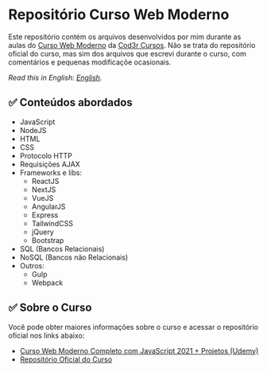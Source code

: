 # Repositório Curso Web Moderno
Este repositório contém os arquivos desenvolvidos por mim durante as aulas do [Curso Web Moderno](https://www.udemy.com/course/curso-web/) da [Cod3r Cursos](https://www.cod3r.com.br/). Não se trata do repositório oficial do curso, mas sim dos arquivos que escrevi durante o curso, com comentários e pequenas modificaçõe ocasionais.

*Read this in English: [English](README.en.md).*

## ✅ Conteúdos abordados
 - JavaScript
 - NodeJS
 - HTML
 - CSS
 - Protocolo HTTP
 - Requisições AJAX
 - Frameworks e libs:
    - ReactJS
    - NextJS
    - VueJS
    - AngularJS
    - Express
    - TailwindCSS
    - jQuery
    - Bootstrap
 - SQL (Bancos Relacionais)
 - NoSQL (Bancos não Relacionais)
 - Outros:
    - Gulp
    - Webpack

## ✅ Sobre o Curso
Você pode obter maiores informações sobre o curso e acessar o repositório oficial nos links abaixo:

- [Curso Web Moderno Completo com JavaScript 2021 + Projetos (Udemy)](https://www.udemy.com/course/curso-web/)
- [Repositório Oficial do Curso](https://github.com/cod3rcursos/web-moderno)